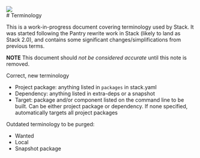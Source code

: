 <div class="hidden-warning"><a href="https://docs.haskellstack.org/"><img src="https://rawgit.com/commercialhaskell/stack/master/doc/img/hidden-warning.svg"></a></div>
# Terminology

This is a work-in-progress document covering terminology used by
Stack. It was started following the Pantry rewrite work in Stack
(likely to land as Stack 2.0), and contains some significant
changes/simplifications from previous terms.

__NOTE__ This document should *not be considered accurate* until this
note is removed.

Correct, new terminology

* Project package: anything listed in `packages` in stack.yaml
* Dependency: anything listed in extra-deps or a snapshot
* Target: package and/or component listed on the command line to be built. Can be either project package or dependency. If none specified, automatically targets all project packages

Outdated terminology to be purged:

* Wanted
* Local
* Snapshot package
